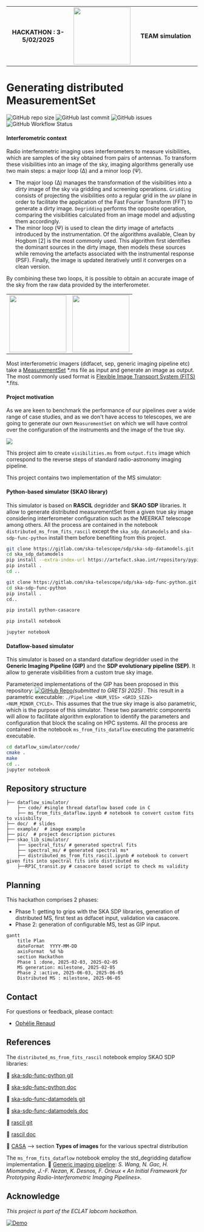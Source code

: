 <div align="center">
  <table width="100%" border="0">
    <tr>
      <td style="text-align: center; vertical-align: middle; width: 33%;">
        <strong>HACKATHON : 3-5/02/2025</strong>
      </td>
      <td style="text-align: center; vertical-align: middle; width: 33%;">
        <img src="https://avalon.ens-lyon.fr/wp-content/uploads/2024/03/Eclat_ecusson.png" height="150">
      </td>
      <td style="text-align: center; vertical-align: middle; width: 33%;">
        <strong>TEAM simulation</strong>
      </td>
    </tr>
  </table>
</div>

# Generating distributed MeasurementSet

![GitHub repo size](https://img.shields.io/github/repo-size/Ophelie-Renaud/vis-generator) ![GitHub last commit](https://img.shields.io/github/last-commit/Ophelie-Renaud/vis-generator) ![GitHub issues](https://img.shields.io/github/issues/Ophelie-Renaud/vis-generator) ![GitHub Workflow Status](https://img.shields.io/github/actions/workflow/status/Ophelie-Renaud/vis-generator/ci.yml?branch=main)


#### Interferometric context

Radio interferometric imaging uses interferometers to measure visibilities, which are samples of the sky obtained from pairs of antennas. To transform these visibilities into an image of the sky, imaging algorithms generally use two main steps: a major loop (∆) and a minor loop (Ψ).

- The major loop (∆) manages the transformation of the visibilities into a *dirty* image of the sky via gridding and screening operations. `Gridding` consists of projecting the visibilities onto a regular grid in the *uv* plane in order to facilitate the application of the Fast Fourier Transform (FFT) to generate a dirty image. `Degridding` performs the opposite operation, comparing the visibilities calculated from an image model and adjusting them accordingly. 
- The minor loop (Ψ) is used to clean the dirty image of artefacts introduced by the instrumentation. Of the algorithms available, Clean by Hogbom [2] is the most commonly used. This algorithm first identifies the dominant sources in the dirty image, then models these sources while removing the artefacts associated with the instrumental response (PSF). Finally, the image is updated iteratively until it converges on a clean version.

By combining these two loops, it is possible to obtain an accurate image of the sky from the raw data provided by the interferometer.

<div align="center">
  <table width="100%" border="0">
    <tr>
      <td style="text-align: center; vertical-align: middle; width: 50%;">
        <img src="https://github.com/Ophelie-Renaud/vis-generator/blob/main/pic/image2.jpg?raw=true" height="150">
      </td>
      <td style="text-align: center; vertical-align: middle; width: 50%;">
        <img src="https://github.com/Ophelie-Renaud/vis-generator/blob/main/pic/image3.jpg?raw=true" height="150">
      </td>
    </tr>
  </table>
</div>


Most interferometric imagers (ddfacet, sep, generic imaging pipeline etc) take a [MeasurementSet](https://casa.nrao.edu/Memos/229.html) *.ms file as input and generate an image as output. The most commonly used format is [Flexible Image Transport System (FITS)](https://www.aanda.org/articles/aa/abs/2010/16/aa15362-10/aa15362-10.html) *.fits.

#### Project motivation

As we are keen to benchmark the performance of our pipelines over a wide range of case studies, and as we don't have access to telescopes, we are going to generate our own `MeasurementSet` on which we will have control over the configuration of the instruments and the image of the true sky. 



![](https://raw.githubusercontent.com/Ophelie-Renaud/vis-generator/refs/heads/main/pic/proj.png)

This project aim to create `visibilities.ms` from `output.fits` image which correspond to the reverse steps of standard radio-astronomy imaging pipeline. 

This project contains two implementation of the MS simulator:

#### Python-based simulator (SKAO library)

This simulator is based on **RASCIL** degridder and **SKAO SDP** libraries. It allow to generate distributed measurementSet from a given true sky image considering interferometer configuration such as the MEERKAT telescope among others. All the process are contained in the notebook `distributed_ms_from_fits_rascil` except the `ska_sdp_datamodels`  and  `ska-sdp-func-python` install them before benefiting from this project.

```bash
git clone https://gitlab.com/ska-telescope/sdp/ska-sdp-datamodels.git
cd ska_sdp_datamodels
pip install --extra-index-url https://artefact.skao.int/repository/pypi-internal/simple ska-telmodel
pip install .
cd ..

git clone https://gitlab.com/ska-telescope/sdp/ska-sdp-func-python.git
cd ska-sdp-func-python
pip install .
cd..

pip install python-casacore

pip install notebook

jupyter notebook
```
#### Dataflow-based simulator

This simulator is based on a standard dataflow degridder used in the **Generic Imaging Pipeline (GIP)** and the **SDP evolutionary pipeline (SEP)**. It allow to generate visibilities from a custom true sky image. 

Parameterized implementations of the GIP has been proposed in this repository: [![GitHub Repo](https://img.shields.io/badge/GitHub-Repository-181717?logo=github&style=for-the-badge)](https://github.com/Ophelie-Renaud/simsdp-generic-imaging-pipeline)*(submitted to GRETSI 2025)* . This result in a parametric executable: `./Pipeline <NUM_VIS> <GRID_SIZE> <NUM_MINOR_CYCLE>`. This assumes that the true sky image is also parametric, which is the purpose of this simulator.  These two parametric components will allow to facilitate algorithm exploration to identify the parameters and configuration that block the scaling on HPC systems.  All the process are contained in the notebook `ms_from_fits_dataflow` executing the parametric executable.

```bash
cd dataflow_simulator/code/
cmake .
make
cd ..
jupyter notebook
```

## Repository structure

```plaintext
├── dataflow_simulator/  
	├── code/ #single thread dataflow based code in C
	├──	ms_from_fits_dataflow.ipynb # notebook to convert custom fits to visisbilty
├── doc/  # slides
├── example/  # image example
├── pic/  # project description pictures
├── skao_lib_simulator/ 
	├── spectral_fits/ # generated spectral fits
	├── spectral_ms/ # generated spectral ms*
	├── distributed_ms_from_fits_rascil.ipynb # notebook to convert given fits into spectral fits into distributed ms
	├──RP1C_transit.py # casacore based script to check ms validity

```
## Planning
This hackathon comprises 2 phases:
- Phase 1: getting to grips with the SKA SDP libraries, generation of distributed MS, first test as ddfacet input, validation via casacore.
- Phase 2: generation of configurable MS, test as GIP input.

```mermaid
gantt
    title Plan
    dateFormat  YYYY-MM-DD
    axisFormat  %d %b
    section Hackathon
    Phase 1 :done, 2025-02-03, 2025-02-05
    MS generation: milestone, 2025-02-05
    Phase 2 :active, 2025-06-03, 2025-06-05
    Distributed MS : milestone, 2025-06-05
```

## Contact  

For questions or feedback, please contact:  
- [Ophélie Renaud](mailto:ophelie.renaud@ens-paris-saclay.fr)

## References

The `distributed_ms_from_fits_rascil` notebook employ SKAO SDP libraries:

📂 [ska-sdp-func-python git](https://gitlab.com/ska-telescope/sdp/ska-sdp-func-python)

📘 [ska-sdp-func-python doc](https://developer.skao.int/projects/ska-sdp-func-python/en/latest/)

📂 [ska-sdp-func-datamodels git](https://gitlab.com/ska-telescope/sdp/ska-sdp-datamodels)

📘 [ska-sdp-func-datamodels doc](https://developer.skao.int/projects/ska-sdp-datamodels/en/latest/)

📂 [rascil git](https://gitlab.com/ska-telescope/external/rascil-main)

📘 [rascil doc](https://developer.skao.int/projects/rascil/en/latest/index.html)

🔗 [CASA](https://casadocs.readthedocs.io/en/stable/notebooks/synthesis_imaging.html) --> section **Types of images** for the various spectral distribution



The  `ms_from_fits_dataflow`  notebook employ the std_degridding dataflow implementation.
:page_facing_up: [Generic imaging pipeline](https://hal.science/hal-04361151/file/paper_dasip24_5_wang_updated-2.pdf): *S. Wang, N. Gac, H. Miomandre, J.-F. Nezan, K. Desnos, F. Orieux « An Initial Framework for Prototyping Radio-Interferometric Imaging Pipelines»*.

## Acknowledge

*This project is part of the ECLAT labcom hackathon.*

[![Demo](https://img.shields.io/badge/Live-Demo-blue)](https://ophelie-renaud.github.io/vis-generator/wast.html)

